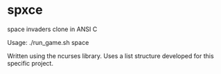 # spxce
space invaders clone in ANSI C

Usage: ./run_game.sh space

Written using the ncurses library. Uses a list structure developed for this specific project.
